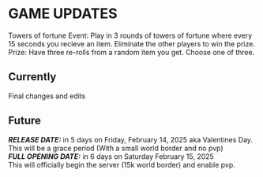 # GAME UPDATES
Towers of fortune Event:
Play in 3 rounds of towers of fortune where every 15 seconds you recieve an item. Eliminate the other players to win the prize.
Prize: Have three re-rolls from a random item you get. Choose one of three.


## Currently
Final changes and edits
## Future
**_RELEASE DATE:_** in 5 days on Friday, February 14, 2025 aka Valentines Day.\
This will be a grace period (With a small world border and no pvp)\
**_FULL OPENING DATE:_** in 6 days on Saturday February 15, 2025\
This will officially begin the server (15k world border) and enable pvp.
